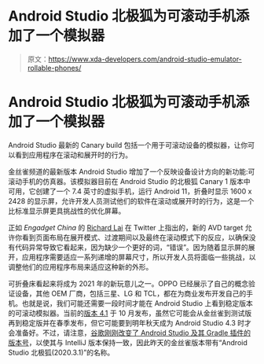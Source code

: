 # Android Studio 北极狐为可滚动手机添加了一个模拟器

> 原文：<https://www.xda-developers.com/android-studio-emulator-rollable-phones/>

# Android Studio 北极狐为可滚动手机添加了一个模拟器

Android Studio 最新的 Canary build 包括一个用于可滚动设备的模拟器，让你可以看到应用程序在滚动和展开时的行为。

金丝雀频道的最新版本 Android Studio 增加了一个反映设备设计方向的新功能:可滚动手机的仿真器。该模拟器目前在 Android Studio 的北极狐 Canary 1 版本中可用，它创建了一个 7.4 英寸的虚拟手机，运行 Android 11，折叠时显示 1600 x 2428 的显示屏，允许开发人员测试他们的软件在滚动或展开时的行为，这是一个比标准显示屏更具挑战性的优化屏幕。

正如 *Engadget China* 的 [Richard Lai](https://twitter.com/i/status/1334068020675715072) 在 Twitter 上指出的，新的 AVD target 允许你看到页面布局在展开模式、过渡期间以及最终在滚动模式下的反应，以确保没有代码异常导致它看起来，因为缺少一个更好的词，“错误”。因为随着显示屏的展开，应用程序需要适应一系列递增的屏幕尺寸，所以开发人员将面临一些挑战，以调整他们的应用程序布局来适应这种新的外形。

可折叠床看起来将成为 2021 年的新玩意儿之一。OPPO 已经展示了自己的概念验证设备，其他 OEM 厂商，包括三星、LG 和 TCL，都在为商业发布开发自己的手机。也就是说，我们可能还需要一段时间才能在 Android Studio 上看到稳定版本的可滚动模拟器。当前的[版本 4.1](https://www.xda-developers.com/google-releases-android-studio-4-1/) 于 10 月发布，虽然它可能会从金丝雀到测试版再到稳定版并在春季发布，但它可能要到明年秋天成为 Android Studio 4.3 时才会准备好。不过，请注意，[谷歌刚刚改变了 Android Studio 及其 Gradle 插件的版本号](https://android-developers.googleblog.com/2020/12/announcing-android-studio-arctic-fox.html)，以使其与 IntelliJ 版本保持一致，因此昨天的金丝雀版本带有“Android Studio 北极狐(2020.3.1)”的名称。